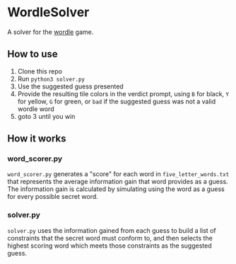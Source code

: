 # WordleSolver

A solver for the [wordle](https://www.powerlanguage.co.uk/wordle/) game.

## How to use

1. Clone this repo
1. Run `python3 solver.py`
1. Use the suggested guess presented
1. Provide the resulting tile colors in the verdict prompt, using `B` for black, `Y` for yellow, `G` for green, or `bad` if the suggested guess was not a valid wordle word
1. goto 3 until you win

## How it works

### word_scorer.py

`word_scorer.py` generates a "score" for each word in `five_letter_words.txt` that 
represents the average information gain that word provides as a guess. The
information gain is calculated by simulating using the word as a guess for every
possible secret word.

### solver.py

`solver.py` uses the information gained from each guess to build a list of
constraints that the secret word must conform to, and then selects the highest
scoring word which meets those constraints as the suggested guess.
